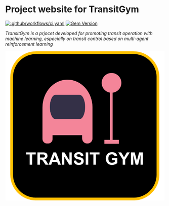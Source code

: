 # Project website for TransitGym

[![.github/workflows/ci.yaml](https://github.com/pages-themes/minimal/actions/workflows/ci.yaml/badge.svg)](https://github.com/pages-themes/minimal/actions/workflows/ci.yaml) [![Gem Version](https://badge.fury.io/rb/jekyll-theme-minimal.svg)](https://badge.fury.io/rb/jekyll-theme-minimal)

*TransitGym is a prjocet developed for promoting transit operation with machine learning, especially on transit control based on multi-agent reinforcement learning*

![ProjectLogo](logo.png)

